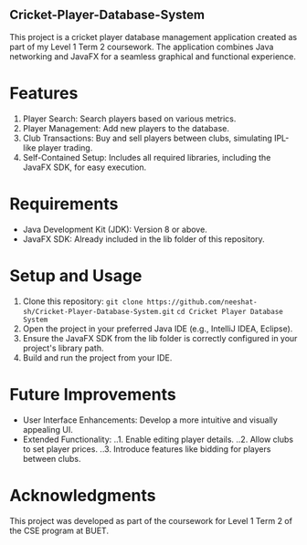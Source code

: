 ## Cricket-Player-Database-System
This project is a cricket player database management application created as part of my Level 1 Term 2 coursework. The application combines Java networking and JavaFX for a seamless graphical and functional experience.

# Features
1. Player Search: Search players based on various metrics.
2. Player Management: Add new players to the database.
3. Club Transactions: Buy and sell players between clubs, simulating IPL-like player trading.
4. Self-Contained Setup: Includes all required libraries, including the JavaFX SDK, for easy execution.
# Requirements
- Java Development Kit (JDK): Version 8 or above.
- JavaFX SDK: Already included in the lib folder of this repository.
# Setup and Usage
1. Clone this repository:
`git clone https://github.com/neeshat-sh/Cricket-Player-Database-System.git`
`cd Cricket Player Database System`
2. Open the project in your preferred Java IDE (e.g., IntelliJ IDEA, Eclipse).
3. Ensure the JavaFX SDK from the lib folder is correctly configured in your project's library path.
4. Build and run the project from your IDE.
# Future Improvements
- User Interface Enhancements: Develop a more intuitive and visually appealing UI.
- Extended Functionality:
..1. Enable editing player details.
..2. Allow clubs to set player prices.
..3. Introduce features like bidding for players between clubs.
# Acknowledgments
This project was developed as part of the coursework for Level 1 Term 2 of the CSE program at BUET.
